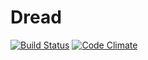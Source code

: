 # Dread

[![Build Status](https://travis-ci.org/DamirSvrtan/dread.svg?branch=master)](https://travis-ci.org/DamirSvrtan/dread)
[![Code Climate](https://codeclimate.com/github/DamirSvrtan/dread/badges/gpa.svg)](https://codeclimate.com/github/DamirSvrtan/dread)
